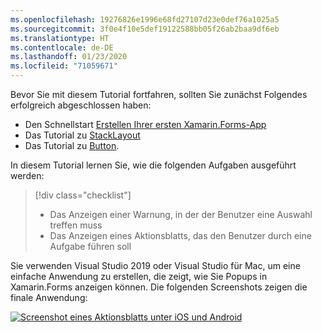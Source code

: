 ```yaml
---
ms.openlocfilehash: 19276826e1996e68fd27107d23e0def76a1025a5
ms.sourcegitcommit: 3f0e4f10e5def19122588bb05f26ab2baa9df6eb
ms.translationtype: HT
ms.contentlocale: de-DE
ms.lasthandoff: 01/23/2020
ms.locfileid: "71059671"
---
```

Bevor Sie mit diesem Tutorial fortfahren, sollten Sie zunächst Folgendes erfolgreich abgeschlossen haben:

- Den Schnellstart [Erstellen Ihrer ersten Xamarin.Forms-App](~/get-started/first-app/index.md)
- Das Tutorial zu [StackLayout](~/get-started/tutorials/stacklayout/index.yml)
- Das Tutorial zu [Button](~/get-started/tutorials/button/index.yml).

In diesem Tutorial lernen Sie, wie die folgenden Aufgaben ausgeführt werden:

> [!div class="checklist"]
>
> - Das Anzeigen einer Warnung, in der der Benutzer eine Auswahl treffen muss
> - Das Anzeigen eines Aktionsblatts, das den Benutzer durch eine Aufgabe führen soll

Sie verwenden Visual Studio 2019 oder Visual Studio für Mac, um eine einfache Anwendung zu erstellen, die zeigt, wie Sie Popups in Xamarin.Forms anzeigen können. Die folgenden Screenshots zeigen die finale Anwendung:

[![Screenshot eines Aktionsblatts unter iOS und Android](../images/actionsheet-reduced.png "Aktionsblatt, das Benutzer durch eine Aufgabe führt")](../images/actionsheet-large.png#lightbox "Aktionsblatt, das Benutzer durch eine Aufgabe führt")
